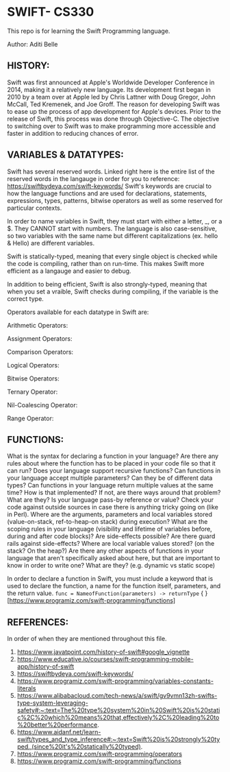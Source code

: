 
# SWIFT- CS330

This repo is for learning the Swift Programming language. 



Author: Aditi Belle


## __HISTORY__: 

Swift was first announced at Apple's Worldwide Developer Conference in 2014, making it a relatively new language. Its development first began in 2010 by a team over at Apple led by Chris Lattner with Doug Gregor, John McCall, Ted Kremenek, and Joe Groff. The reason for developing Swift was to ease up the process of app development for Apple's devices. Prior to the release of Swift, this process was done through Objective-C. The objective to switching over to Swift was to make programming more accessible and faster in addition to reducing chances of error. 



## __VARIABLES & DATATYPES__: 

Swift has several reserved words. Linked right here is the entire list of the reserved words in the langauge in order for you to reference: https://swiftbydeya.com/swift-keywords/
Swift's keywords are crucial to how the language functions and are used for declarations, statements, expressions, types, patterns, bitwise operators as well as some reserved for particular contexts. 

In order to name variables in Swift, they must start with either a letter, _, or a $. They CANNOT start with numbers. The language is also case-sensitive, so two variables with the same name but different capitalizations (ex. hello & Hello) are different variables. 

Swift is statically-typed, meaning that every single object is checked while the code is compiling, rather than on run-time. This makes Swift more efficient as a langauge and easier to debug. 

In addition to being efficient, Swift is also strongly-typed, meaning that when you set a vraible, Swift checks during compiling, if the variable is the correct type. 

Operators available for each datatype in Swift are:

Arithmetic Operators: 

Assignment Operators: 

Comparison Operators: 

Logical Operators: 

Bitwise Operators: 

Ternary Operator: 

Nil-Coalescing Operator: 

Range Operator: 

## __FUNCTIONS__:

What is the syntax for declaring a function in your language?
Are there any rules about where the function has to be placed in your code file so that it can run?
Does your language support recursive functions?
Can functions in your language accept multiple parameters?  Can they be of different data types?
Can functions in your language return multiple values at the same time?  How is that implemented?  If not, are there ways around that problem?  What are they?
Is your language pass-by reference or value?  Check your code against outside sources in case there is anything tricky going on (like in Perl).
Where are the arguments, parameters and local variables stored (value-on-stack, ref-to-heap-on stack) during execution?
What are the scoping rules in your language (visibility and lifetime of variables before, during and after code blocks)?
Are side-effects possible? Are there guard rails against side-effects?
Where are local variable values stored? (on the stack? On the heap?)
Are there any other aspects of functions in your language that aren't specifically asked about here, but that are important to know in order to write one?  What are they? (e.g. dynamic vs static scope)

In order to declare a function in Swift, you must include a keyword that is used to declare the function, a name for the function itself, parameters, and the return value. 
                  `func = NameofFunction(parameters) -> returnType` {
                  } [https://www.programiz.com/swift-programming/functions]













## __REFERENCES__:
  In order of when they are mentioned throughout this file.  

1. https://www.javatpoint.com/history-of-swift#google_vignette
2. https://www.educative.io/courses/swift-programming-mobile-app/history-of-swift
3. https://swiftbydeya.com/swift-keywords/
4. https://www.programiz.com/swift-programming/variables-constants-literals
5. https://www.alibabacloud.com/tech-news/a/swift/gv9vmn13zh-swifts-type-system-leveraging-safety#:~:text=The%20type%20system%20in%20Swift%20is%20static%2C%20which%20means%20that,effectively%2C%20leading%20to%20better%20performance.
6. https://www.aidanf.net/learn-swift/types_and_type_inference#:~:text=Swift%20is%20strongly%20typed.,(since%20it's%20statically%20typed).
7. https://www.programiz.com/swift-programming/operators
8. https://www.programiz.com/swift-programming/functions

